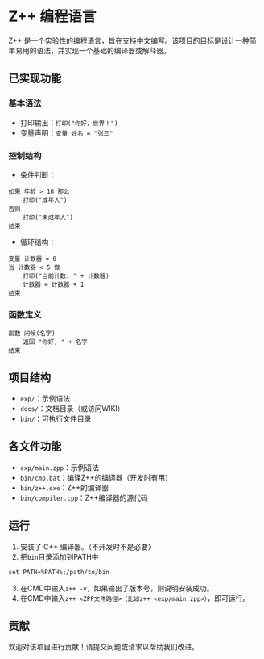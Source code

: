 # Z++ 编程语言

Z++ 是一个实验性的编程语言，旨在支持中文编写。该项目的目标是设计一种简单易用的语法，并实现一个基础的编译器或解释器。

## 已实现功能

### 基本语法
- 打印输出：`打印("你好，世界！")`
- 变量声明：`变量 姓名 = "张三"`

### 控制结构
- 条件判断：
```
如果 年龄 > 18 那么
    打印("成年人")
否则
    打印("未成年人")
结束
```
- 循环结构：
```
变量 计数器 = 0
当 计数器 < 5 做
    打印("当前计数: " + 计数器)
    计数器 = 计数器 + 1
结束
```

### 函数定义
```
函数 问候(名字)
    返回 "你好, " + 名字
结束
```

## 项目结构

- `exp/`：示例语法
- `docs/`：文档目录（或访问WIKI）
- `bin/`：可执行文件目录
## 各文件功能
- `exp/main.zpp`：示例语法
- `bin/cmp.bat`：编译Z++的编译器（开发时有用）
- `bin/z++.exe`：Z++的编译器
- `bin/compiler.cpp`：Z++编译器的源代码


## 运行

1. 安装了 C++ 编译器。（不开发时不是必要）
2. 把`bin`目录添加到PATH中
```
set PATH=%PATH%;/path/to/bin
```
3. 在CMD中输入`z++ -v`，如果输出了版本号，则说明安装成功。
4. 在CMD中输入`z++ <ZPP文件路径>（比如z++ <exp/main.zpp>）`，即可运行。

## 贡献

欢迎对该项目进行贡献！请提交问题或请求以帮助我们改进。